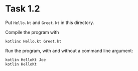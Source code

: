 # Task 1.2

Put `Hello.kt` and `Greet.kt` in this directory.

Compile the program with

    kotlinc Hello.kt Greet.kt

Run the program, with and without a command line argument:

    kotlin HelloKt Joe
    kotlin HelloKt
